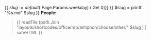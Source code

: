 {{ $slug := default ($.Page.Params.weekday) (.Get 0)}}
{{ $slug = printf "%s.md" $slug }}
**People:**
> {{ readFile (path.Join "layouts/shortcodes/office/mp/antiphon/choose/other/" $slug ) | safeHTML }}
